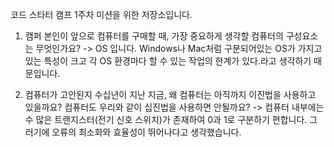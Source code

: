 코드 스타터 캠프 1주차 미션을 위한 저장소입니다.
1. 캠퍼 본인이 앞으로 컴퓨터를 구매할 때, 가장 중요하게 생각할 컴퓨터의 구성요소는 무엇인가요?
-> OS 입니다. Windows나 Mac처럼 구분되어있는 OS가 가지고있는 특성이 크고 각 OS 환경마다 할 수 있는 작업의 한계가 있다.라고 생각하기 때문입니다.

3. 컴퓨터가 고안된지 수십년이 지난 지금, 왜 컴퓨터는 아직까지 이진법을 사용하고 있을까요? 컴퓨터도 우리와 같이 십진법을 사용하면 안될까요?
-> 컴퓨터 내부에는 수 많은 트랜지스터(전기 신호 스위치)가 존재하여 0과 1로 구분하기 편합니다. 그러기에 오류의 최소화와 효율성이 뛰어나다고 생각했습니다.
